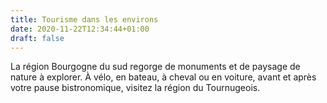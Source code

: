 ```yaml
---
title: Tourisme dans les environs
date: 2020-11-22T12:34:44+01:00
draft: false
---
```


La région Bourgogne du sud regorge de monuments et de paysage de nature à explorer. À vélo, en bateau, à cheval ou en voiture, avant et après votre pause bistronomique, visitez la région du Tournugeois.

